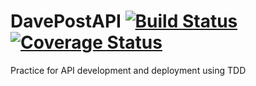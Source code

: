 # DavePostAPI [![Build Status](https://travis-ci.org/davenmathews/DavePostAPI.svg?branch=master)](https://travis-ci.org/davenmathews/DavePostAPI) [![Coverage Status](https://coveralls.io/repos/github/davenmathews/DavePostAPI/badge.svg?branch=master)](https://coveralls.io/github/davenmathews/DavePostAPI?branch=master)
Practice for API development and deployment using TDD
